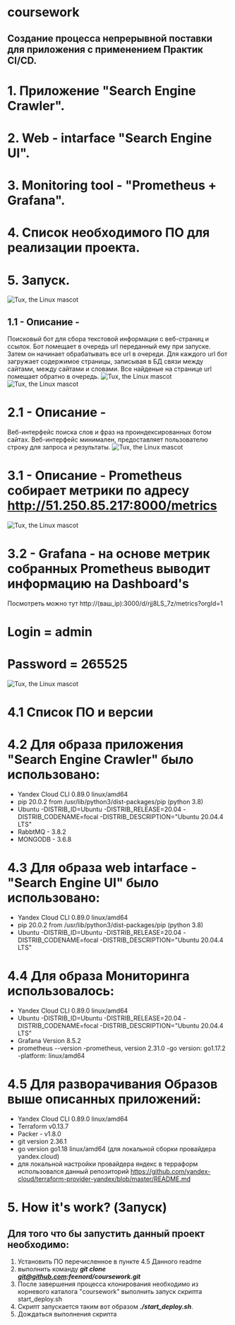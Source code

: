 # coursework
## Создание процесса непрерывной поставки для приложения с применением Практик CI/CD.
# 1. Приложение "Search Engine Crawler".
# 2. Web - intarface "Search Engine UI".
# 3. Monitoring tool - "Prometheus + Grafana".
# 4. Список необходимого ПО для реализации проекта.
# 5. Запуск.
![Tux, the Linux mascot](./images/scheme.png)
## 1.1 - Описание -
Поисковый бот для сбора текстовой информации с веб-страниц и ссылок.
Бот помещает в очередь url переданный ему при запуске. 
Затем он начинает обрабатывать все url в очереди. 
Для каждого url бот загружает содержимое страницы, записывая в БД связи между сайтами, между сайтами и словами. 
Все найденые на странице url помещает обратно в очередь.
![Tux, the Linux mascot](./images/scheme2.png)
![Tux, the Linux mascot](./images/scheme3.png)
# 2.1 - Описание -
Веб-интерфейс поиска слов и фраз на проиндексированных ботом сайтах.
Веб-интерфейс минимален, предоставляет пользователю строку для запроса и результаты. 
![Tux, the Linux mascot](./images/image_search.png)
# 3.1 - Описание - Prometheus собирает метрики по адресу http://51.250.85.217:8000/metrics
![Tux, the Linux mascot](./images/image_metrics.png)
# 3.2 - Grafana - на основе метрик собранных Prometheus выводит информацию на Dashboard's
Посмотреть можно тут http://(ваш_ip):3000/d/rjj8LS_7z/metrics?orgId=1
# Login = admin
# Password = 265525
![Tux, the Linux mascot](./images/image_grafana.png)
# 4.1 Список ПО и версии
# 4.2 Для образа приложения "Search Engine Crawler" было использовано:
- Yandex Cloud CLI 0.89.0 linux/amd64
- pip 20.0.2 from /usr/lib/python3/dist-packages/pip (python 3.8)
- Ubuntu 
  -DISTRIB_ID=Ubuntu
  -DISTRIB_RELEASE=20.04
  -DISTRIB_CODENAME=focal
  -DISTRIB_DESCRIPTION="Ubuntu 20.04.4 LTS"
- RabbtMQ - 3.8.2
- MONGODB - 3.6.8
# 4.3 Для образа web intarface - "Search Engine UI" было использовано:
- Yandex Cloud CLI 0.89.0 linux/amd64
- pip 20.0.2 from /usr/lib/python3/dist-packages/pip (python 3.8)
- Ubuntu 
  -DISTRIB_ID=Ubuntu
  -DISTRIB_RELEASE=20.04
  -DISTRIB_CODENAME=focal
  -DISTRIB_DESCRIPTION="Ubuntu 20.04.4 LTS"
# 4.4 Для образа Мониторинга использовалось:
- Yandex Cloud CLI 0.89.0 linux/amd64
- Ubuntu 
  -DISTRIB_ID=Ubuntu
  -DISTRIB_RELEASE=20.04
  -DISTRIB_CODENAME=focal
  -DISTRIB_DESCRIPTION="Ubuntu 20.04.4 LTS"
- Grafana Version 8.5.2
- prometheus --version
  -prometheus, version 2.31.0
  -go version:       go1.17.2
  -platform:         linux/amd64
# 4.5 Для разворачивания Образов выше описанных приложений:
- Yandex Cloud CLI 0.89.0 linux/amd64
- Terraform v0.13.7
- Packer - v1.8.0
- git version 2.36.1
- go version go1.18 linux/amd64 (для локальной сборки провайдера yandex.cloud)
- для локальной настройки провайдера яндекс в терраформ использовался данный репозиторий https://github.com/yandex-cloud/terraform-provider-yandex/blob/master/README.md
# 5. How it's work? (Запуск)
## Для того что бы запустить данный проект необходимо:
1. Установить ПО перечисленное в пункте 4.5 Данного readme
2. выполнить команду ***git clone git@github.com:feenord/coursework.git*** 
3. После завершения процесса клонирования необходимо из корневого каталога "coursework" выполнить запуск скрипта start_deploy.sh
4. Скрипт запускается таким вот образом ***./start_deploy.sh***.
5. Дождаться выполнения скрипта

